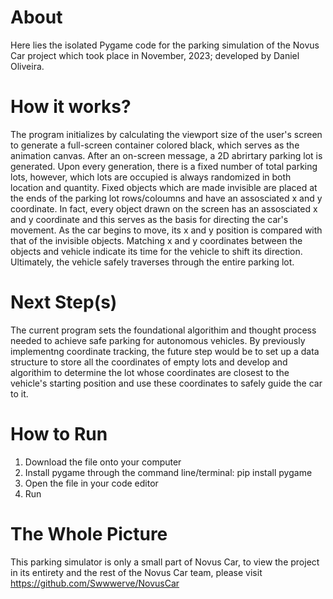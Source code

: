 # About

Here lies the isolated Pygame code for the parking simulation of the Novus Car project which took place in November, 2023; developed by Daniel Oliveira.

# How it works?

The program initializes by calculating the viewport size of the user's screen to generate a full-screen container colored black, which serves as the animation canvas. After an on-screen message, a 2D abrirtary parking lot is generated. Upon every generation, there is a fixed number of total parking lots, however, which lots are occupied is always randomized in both location and quantity. Fixed objects which are made invisible are placed at the ends of the parking lot rows/coloumns and have an assosciated x and y coordinate. In fact, every object drawn on the screen has an assosciated x and y coordinate and this serves as the basis for directing the car's movement. As the car begins to move, its x and y position is compared with that of the invisible objects. Matching x and y coordinates between the objects and vehicle indicate its time for the vehicle to shift its direction. Ultimately, the vehicle safely traverses through the entire parking lot. 

# Next Step(s)

The current program sets the foundational algorithim and thought process needed to achieve safe parking for autonomous vehicles. By previously implementng coordinate tracking, the future step would be to set up a data structure to store all the coordinates of empty lots and develop and algorithim to determine the lot whose coordinates are closest to the vehicle's starting position and use these coordinates to safely guide the car to it. 

# How to Run

1. Download the file onto your computer
2. Install pygame through the command line/terminal: pip install pygame
3. Open the file in your code editor
4. Run


# The Whole Picture

This parking simulator is only a small part of Novus Car, to view the project in its entirety and the rest of the Novus Car team, please visit https://github.com/Swwwerve/NovusCar
